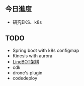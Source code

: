 ## 今日進度
- 研究EKS、k8s

## TODO
- Spring boot with k8s configmap
- Kinesis with aurora
- [LineBOT架構](https://cloudcraft.co/view/36080675-d86d-4c57-be8b-b20a2523f875?key=FB_sD-4y-crrBHIWTMjkmQ)
- cdk
- drone's plugin
- codedeploy